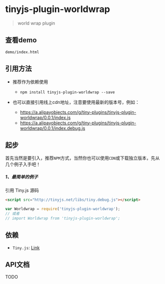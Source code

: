 # tinyjs-plugin-worldwrap

> world wrap plugin

## 查看demo

`demo/index.html`

## 引用方法

- 推荐作为依赖使用

  - `npm install tinyjs-plugin-worldwrap --save`

- 也可以直接引用线上cdn地址，注意要使用最新的版本号，例如：

  - https://a.alipayobjects.com/g/tiny-plugins/tinyjs-plugin-worldwrap/0.0.1/index.js
  - https://a.alipayobjects.com/g/tiny-plugins/tinyjs-plugin-worldwrap/0.0.1/index.debug.js

## 起步
首先当然是要引入，推荐`NPM`方式，当然你也可以使用`CDN`或下载独立版本，先从几个例子入手吧！

##### 1、最简单的例子

引用 Tiny.js 源码
``` html
<script src="http://tinyjs.net/libs/tiny.debug.js"></script>
```
``` js
var Worldwrap = require('tinyjs-plugin-worldwrap');
// 或者
// import Worldwrap from 'tinyjs-plugin-worldwrap';
```

## 依赖
- `Tiny.js`: [Link](http://tinyjs.net/#/docs/api)

## API文档

TODO
